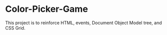 # Color-Picker-Game

This project is to reinforce HTML, events, Document Object Model tree, and CSS Grid.
